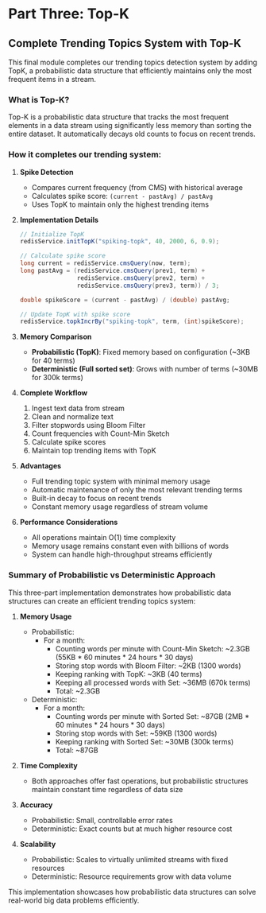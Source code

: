 # Part Three: Top-K

## Complete Trending Topics System with Top-K

This final module completes our trending topics detection system by adding TopK, a probabilistic data structure that efficiently maintains only the most frequent items in a stream.

### What is Top-K?
Top-K is a probabilistic data structure that tracks the most frequent elements in a data stream using significantly less memory than sorting the entire dataset. It automatically decays old counts to focus on recent trends.

### How it completes our trending system:

1. **Spike Detection**
   - Compares current frequency (from CMS) with historical average
   - Calculates spike score: `(current - pastAvg) / pastAvg`
   - Uses TopK to maintain only the highest trending items

2. **Implementation Details**
   ```java
   // Initialize TopK
   redisService.initTopK("spiking-topk", 40, 2000, 6, 0.9);
   
   // Calculate spike score
   long current = redisService.cmsQuery(now, term);
   long pastAvg = (redisService.cmsQuery(prev1, term) + 
                   redisService.cmsQuery(prev2, term) + 
                   redisService.cmsQuery(prev3, term)) / 3;
   
   double spikeScore = (current - pastAvg) / (double) pastAvg;
   
   // Update TopK with spike score
   redisService.topkIncrBy("spiking-topk", term, (int)spikeScore);
   ```

3. **Memory Comparison**
   - **Probabilistic (TopK)**: Fixed memory based on configuration (~3KB for 40 terms)
   - **Deterministic (Full sorted set)**: Grows with number of terms (~30MB for 300k terms)

4. **Complete Workflow**
   1. Ingest text data from stream
   2. Clean and normalize text
   3. Filter stopwords using Bloom Filter
   4. Count frequencies with Count-Min Sketch
   5. Calculate spike scores
   6. Maintain top trending items with TopK

5. **Advantages**
   - Full trending topic system with minimal memory usage
   - Automatic maintenance of only the most relevant trending terms
   - Built-in decay to focus on recent trends
   - Constant memory usage regardless of stream volume

6. **Performance Considerations**
   - All operations maintain O(1) time complexity
   - Memory usage remains constant even with billions of words
   - System can handle high-throughput streams efficiently

### Summary of Probabilistic vs Deterministic Approach

This three-part implementation demonstrates how probabilistic data structures can create an efficient trending topics system:

1. **Memory Usage**
   - Probabilistic:
     - For a month: 
        - Counting words per minute with Count-Min Sketch: ~2.3GB (55KB * 60 minutes * 24 hours * 30 days)
        - Storing stop words with Bloom Filter: ~2KB (1300 words)
        - Keeping ranking with TopK: ~3KB (40 terms)
        - Keeping all processed words with Set: ~36MB (670k terms)
        - Total: ~2.3GB
   - Deterministic:
     - For a month:
        - Counting words per minute with Sorted Set: ~87GB (2MB * 60 minutes * 24 hours * 30 days)
        - Storing stop words with Set: ~59KB (1300 words)
        - Keeping ranking with Sorted Set: ~30MB (300k terms)
        - Total: ~87GB

2. **Time Complexity**
   - Both approaches offer fast operations, but probabilistic structures maintain constant time regardless of data size

3. **Accuracy**
   - Probabilistic: Small, controllable error rates
   - Deterministic: Exact counts but at much higher resource cost

4. **Scalability**
   - Probabilistic: Scales to virtually unlimited streams with fixed resources
   - Deterministic: Resource requirements grow with data volume

This implementation showcases how probabilistic data structures can solve real-world big data problems efficiently. 